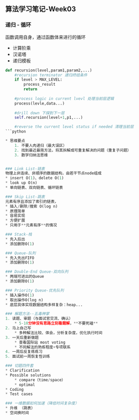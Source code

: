 ## 算法学习笔记-Week03

### 递归 - 循环
函数调用自身，通过函数体来进行的循环
* 计算阶乘
* 汉诺塔
* 递归模板
```python
def recursion(level,param1,param2,...)
    #recursion terminator 递归终结条件
    if level > MAX_LEVEL:
        process_result
        return
    
    #process logic in current lvevl 处理当前层逻辑
    process(levle,data...)
    
    #drill down 下探到下一层
    self.recursion(level+1,p1,...)

    #reverse the current level status if needed 清理当前层
```python

* 思维要点
    1. 不要人肉递归（最大误区）
    2. 找到最近最简方法，将其拆解成可重复解决的问题（重复子问题）
    3. 数学归纳法思维


### Link List-链表
物理上非连续、非顺序的数据结构，由若干节点node组成
* insert O(1)、delete O(1)
* look up O(n)
* 单向链表、双向链表、循环链表

### Skip List-跳表
元素有序且添加了索引的链表，
* 插入/删除/搜索 O(log n)
* 原理简单
* 容易实现
* 方便扩展
* 只用于**元素有序**的情况

### Stack-栈
* 先入后出
* 添加删除O(1)

### Queue-队列
* 先入先出FIFO
* 添加删除O(1)

### Double-End Queue-双向队列
* 两端可进出的Queue
* 添加删除O(1)

### Priority Queue-优先队列
* 插入操作O(1)
* 取出操作O(log n) 
* 底层具体实现数据结构多样复杂：heap...

### 解题方法--五毒神掌
1. 读题、审题（与面试官交流、确认）
    * 5-10分钟没有思路立刻看题解，**不要死磕**
2. 马上自己写
    * 多种解法比较、体会，分析复杂度，优化执行时间
3. 一天后重新做题
    * 查看国际站 most voting
    * 不同解法的熟练程度+专项联系
4. 一周后反复练练习
5. 面试前一周恢复性训练

### 切题四件套
* Clarification
* Possible solutions
    * compare（time/space）
    * optimal
* Coding
* Test cases

### 一维数据如何加速（降低时间复杂度）
* 升维 （跳表）
* 空间换时间
